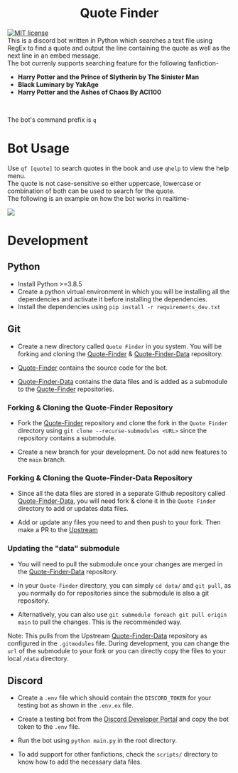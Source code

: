 <h1 align="center">Quote Finder</h1>

[![MIT license](https://img.shields.io/badge/License-MIT-blue.svg)](https://lbesson.mit-license.org/) <br/>
This is a discord bot written in Python which searches a text file using RegEx to find a quote and output the line containing the quote as well as the next line in an embed message.<br/>
The bot currenly supports searching feature for the following fanfiction-
<br/>

- **Harry Potter and the Prince of Slytherin by The Sinister Man**
- **Black Luminary by YakAge**
- **Harry Potter and the Ashes of Chaos By ACI100**

<br/>

The bot's command prefix is `q` <br/>

# Bot Usage

Use `qf [quote]` to search quotes in the book and use `qhelp` to view the help menu.<br/>The quote is not case-sensitive so either uppercase, lowercase or combination of both can be used to search for the quote.<br/>The following is an example on how the bot works in realtime-

![](https://raw.githubusercontent.com/arzkar/Quote-Finder-Bot/main/images/bot_output.gif)

# Development

## Python

- Install Python >=3.8.5
- Create a python virtual environment in which you will be installing all the dependencies and activate it before installing the dependencies.
- Install the dependencies using `pip install -r requirements_dev.txt`

## Git

- Create a new directory called `Quote Finder` in you system. You will be forking and cloning the [Quote-Finder](https://github.com/Bot-Devel/Quote-Finder) & [Quote-Finder-Data](https://github.com/Bot-Devel/Quote-Finder-Data) repository.

- [Quote-Finder](https://github.com/Bot-Devel/Quote-Finder) contains the source code for the bot.

- [Quote-Finder-Data](https://github.com/Bot-Devel/Quote-Finder-Data) contains the data files and is added as a submodule to the [Quote-Finder](https://github.com/Bot-Devel/Quote-Finder) repositories.

### Forking & Cloning the Quote-Finder Repository

- Fork the [Quote-Finder](https://github.com/Bot-Devel/Quote-Finder) repository and clone the fork in the `Quote Finder` directory using `git clone --recurse-submodules <URL>` since the repository contains a submodule.

- Create a new branch for your development. Do not add new features to the `main` branch.

### Forking & Cloning the Quote-Finder-Data Repository

- Since all the data files are stored in a separate Github repository called [Quote-Finder-Data](https://github.com/Bot-Devel/Quote-Finder-Data), you will need fork & clone it in the `Quote Finder` directory to add or updates data files.

- Add or update any files you need to and then push to your fork. Then make a PR to the [Upstream](https://github.com/Bot-Devel/Quote-Finder-Data)

### Updating the "data" submodule

- You will need to pull the submodule once your changes are merged in the [Quote-Finder-Data](https://github.com/Bot-Devel/Quote-Finder-Data) repository.

- In your `Quote-Finder` directory, you can simply `cd data/` and `git pull`, as you normally do for repositories since the submodule is also a git repository.

- Alternatively, you can also use `git submodule foreach git pull origin main` to pull the changes. This is the recommended way.

Note: This pulls from the Upstream [Quote-Finder-Data](https://github.com/Bot-Devel/Quote-Finder-Data) repository as configured in the `.gitmodules` file. During development, you can change the `url` of the submodule to your fork or you can directly copy the files to your local `/data` directory.

## Discord

- Create a `.env` file which should contain the `DISCORD_TOKEN` for your testing bot as shown in the `.env.ex` file.

- Create a testing bot from the [Discord Developer Portal](https://discord.com/developers/applications) and copy the bot token to the `.env` file.

- Run the bot using `python main.py` in the root directory.

- To add support for other fanfictions, check the `scripts/` directory to know how to add the necessary data files.
